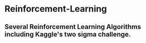 # Reinforcement-Learning
## Several Reinforcement Learning Algorithms including Kaggle's two sigma challenge.
